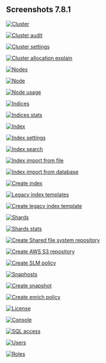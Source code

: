 ## Screenshots 7.8.1

[![Cluster](https://raw.githubusercontent.com/stephanediondev/elasticsearch-admin/master/screenshots/7.8.1/resized/resized-cluster.png)](https://raw.githubusercontent.com/stephanediondev/elasticsearch-admin/master/screenshots/7.8.1/original/original-cluster.png)

[![Cluster audit](https://raw.githubusercontent.com/stephanediondev/elasticsearch-admin/master/screenshots/7.8.1/resized/resized-cluster-audit.png)](https://raw.githubusercontent.com/stephanediondev/elasticsearch-admin/master/screenshots/7.8.1/original/original-cluster-audit.png)

[![Cluster settings](https://raw.githubusercontent.com/stephanediondev/elasticsearch-admin/master/screenshots/7.8.1/resized/resized-cluster-settings.png)](https://raw.githubusercontent.com/stephanediondev/elasticsearch-admin/master/screenshots/7.8.1/original/original-cluster-settings.png)

[![Cluster allocation explain](https://raw.githubusercontent.com/stephanediondev/elasticsearch-admin/master/screenshots/7.8.1/resized/resized-cluster-allocation-explain.png)](https://raw.githubusercontent.com/stephanediondev/elasticsearch-admin/master/screenshots/7.8.1/original/original-cluster-allocation-explain.png)

[![Nodes](https://raw.githubusercontent.com/stephanediondev/elasticsearch-admin/master/screenshots/7.8.1/resized/resized-nodes.png)](https://raw.githubusercontent.com/stephanediondev/elasticsearch-admin/master/screenshots/7.8.1/original/original-nodes.png)

[![Node](https://raw.githubusercontent.com/stephanediondev/elasticsearch-admin/master/screenshots/7.8.1/resized/resized-node.png)](https://raw.githubusercontent.com/stephanediondev/elasticsearch-admin/master/screenshots/7.8.1/original/original-node.png)

[![Node usage](https://raw.githubusercontent.com/stephanediondev/elasticsearch-admin/master/screenshots/7.8.1/resized/resized-node-usage.png)](https://raw.githubusercontent.com/stephanediondev/elasticsearch-admin/master/screenshots/7.8.1/original/original-node-usage.png)

[![Indices](https://raw.githubusercontent.com/stephanediondev/elasticsearch-admin/master/screenshots/7.8.1/resized/resized-indices.png)](https://raw.githubusercontent.com/stephanediondev/elasticsearch-admin/master/screenshots/7.8.1/original/original-indices.png)

[![Indices stats](https://raw.githubusercontent.com/stephanediondev/elasticsearch-admin/master/screenshots/7.8.1/resized/resized-indices-stats.png)](https://raw.githubusercontent.com/stephanediondev/elasticsearch-admin/master/screenshots/7.8.1/original/original-indices-stats.png)

[![Index](https://raw.githubusercontent.com/stephanediondev/elasticsearch-admin/master/screenshots/7.8.1/resized/resized-index.png)](https://raw.githubusercontent.com/stephanediondev/elasticsearch-admin/master/screenshots/7.8.1/original/original-index.png)

[![Index settings](https://raw.githubusercontent.com/stephanediondev/elasticsearch-admin/master/screenshots/7.8.1/resized/resized-index-settings.png)](https://raw.githubusercontent.com/stephanediondev/elasticsearch-admin/master/screenshots/7.8.1/original/original-index-settings.png)

[![Index search](https://raw.githubusercontent.com/stephanediondev/elasticsearch-admin/master/screenshots/7.8.1/resized/resized-index-search.png)](https://raw.githubusercontent.com/stephanediondev/elasticsearch-admin/master/screenshots/7.8.1/original/original-index-search.png)

[![Index import from file](https://raw.githubusercontent.com/stephanediondev/elasticsearch-admin/master/screenshots/7.8.1/resized/resized-index-file-import.png)](https://raw.githubusercontent.com/stephanediondev/elasticsearch-admin/master/screenshots/7.8.1/original/original-index-file-import.png)

[![Index import from database](https://raw.githubusercontent.com/stephanediondev/elasticsearch-admin/master/screenshots/7.8.1/resized/resized-index-database-import.png)](https://raw.githubusercontent.com/stephanediondev/elasticsearch-admin/master/screenshots/7.8.1/original/original-index-database-import.png)

[![Create index](https://raw.githubusercontent.com/stephanediondev/elasticsearch-admin/master/screenshots/7.8.1/resized/resized-index-create.png)](https://raw.githubusercontent.com/stephanediondev/elasticsearch-admin/master/screenshots/7.8.1/original/original-index-create.png)

[![Legacy index templates](https://raw.githubusercontent.com/stephanediondev/elasticsearch-admin/master/screenshots/7.8.1/resized/resized-index-templates-legacy.png)](https://raw.githubusercontent.com/stephanediondev/elasticsearch-admin/master/screenshots/7.8.1/original/original-index-templates-legacy.png)

[![Create legacy index template](https://raw.githubusercontent.com/stephanediondev/elasticsearch-admin/master/screenshots/7.8.1/resized/resized-index-template-create-legacy.png)](https://raw.githubusercontent.com/stephanediondev/elasticsearch-admin/master/screenshots/7.8.1/original/original-index-template-create-legacy.png)

[![Shards](https://raw.githubusercontent.com/stephanediondev/elasticsearch-admin/master/screenshots/7.8.1/resized/resized-shards.png)](https://raw.githubusercontent.com/stephanediondev/elasticsearch-admin/master/screenshots/7.8.1/original/original-shards.png)

[![Shards stats](https://raw.githubusercontent.com/stephanediondev/elasticsearch-admin/master/screenshots/7.8.1/resized/resized-shards-stats.png)](https://raw.githubusercontent.com/stephanediondev/elasticsearch-admin/master/screenshots/7.8.1/original/original-shards-stats.png)

[![Create Shared file system repository](https://raw.githubusercontent.com/stephanediondev/elasticsearch-admin/master/screenshots/7.8.1/resized/resized-repository-create-fs.png)](https://raw.githubusercontent.com/stephanediondev/elasticsearch-admin/master/screenshots/7.8.1/original/original-repository-create-fs.png)

[![Create AWS S3 repository](https://raw.githubusercontent.com/stephanediondev/elasticsearch-admin/master/screenshots/7.8.1/resized/resized-repository-create-s3.png)](https://raw.githubusercontent.com/stephanediondev/elasticsearch-admin/master/screenshots/7.8.1/original/original-repository-create-s3.png)

[![Create SLM policy](https://raw.githubusercontent.com/stephanediondev/elasticsearch-admin/master/screenshots/7.8.1/resized/resized-slm-policy-create.png)](https://raw.githubusercontent.com/stephanediondev/elasticsearch-admin/master/screenshots/7.8.1/original/original-slm-policy-create.png)

[![Snaphosts](https://raw.githubusercontent.com/stephanediondev/elasticsearch-admin/master/screenshots/7.8.1/resized/resized-snapshots.png)](https://raw.githubusercontent.com/stephanediondev/elasticsearch-admin/master/screenshots/7.8.1/original/original-snapshots.png)

[![Create snapshot](https://raw.githubusercontent.com/stephanediondev/elasticsearch-admin/master/screenshots/7.8.1/resized/resized-snapshot-create.png)](https://raw.githubusercontent.com/stephanediondev/elasticsearch-admin/master/screenshots/7.8.1/original/original-snapshot-create.png)

[![Create enrich policy](https://raw.githubusercontent.com/stephanediondev/elasticsearch-admin/master/screenshots/7.8.1/resized/resized-enrich-create.png)](https://raw.githubusercontent.com/stephanediondev/elasticsearch-admin/master/screenshots/7.8.1/original/original-enrich-create.png)

[![License](https://raw.githubusercontent.com/stephanediondev/elasticsearch-admin/master/screenshots/7.8.1/resized/resized-license.png)](https://raw.githubusercontent.com/stephanediondev/elasticsearch-admin/master/screenshots/7.8.1/original/original-license.png)

[![Console](https://raw.githubusercontent.com/stephanediondev/elasticsearch-admin/master/screenshots/7.8.1/resized/resized-console.png)](https://raw.githubusercontent.com/stephanediondev/elasticsearch-admin/master/screenshots/7.8.1/original/original-console.png)

[![SQL access](https://raw.githubusercontent.com/stephanediondev/elasticsearch-admin/master/screenshots/7.8.1/resized/resized-sql.png)](https://raw.githubusercontent.com/stephanediondev/elasticsearch-admin/master/screenshots/7.8.1/original/original-sql.png)

[![Users](https://raw.githubusercontent.com/stephanediondev/elasticsearch-admin/master/screenshots/7.8.1/resized/resized-elasticsearch-users.png)](https://raw.githubusercontent.com/stephanediondev/elasticsearch-admin/master/screenshots/7.8.1/original/original-elasticsearch-users.png)

[![Roles](https://raw.githubusercontent.com/stephanediondev/elasticsearch-admin/master/screenshots/7.8.1/resized/resized-elasticsearch-roles.png)](https://raw.githubusercontent.com/stephanediondev/elasticsearch-admin/master/screenshots/7.8.1/original/original-elasticsearch-roles.png)

